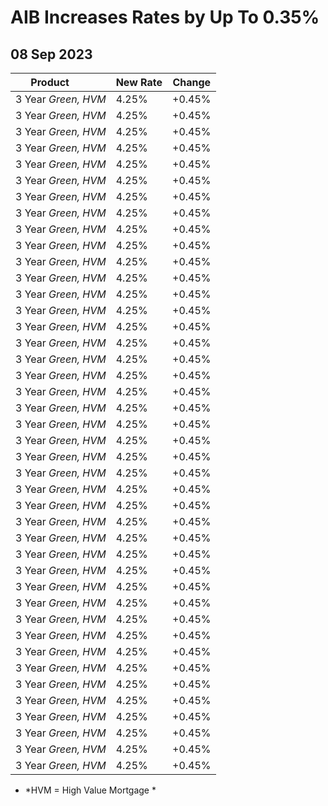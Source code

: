 # AIB Increases Rates by Up To 0.35%

## 08 Sep 2023

| Product &nbsp;&nbsp;&nbsp;&nbsp;&nbsp;&nbsp;&nbsp; | New Rate | Change |
| --- | --- | --- |
| 3 Year     *Green, HVM* | 4.25% | +0.45% |
| 3 Year *Green, HVM* | 4.25% | +0.45% |
| 3 Year *Green, HVM* | 4.25% | +0.45% |
| 3 Year     *Green, HVM* | 4.25% | +0.45% |
| 3 Year *Green, HVM* | 4.25% | +0.45% |
| 3 Year *Green, HVM* | 4.25% | +0.45% |
| 3 Year     *Green, HVM* | 4.25% | +0.45% |
| 3 Year *Green, HVM* | 4.25% | +0.45% |
| 3 Year *Green, HVM* | 4.25% | +0.45% |
| 3 Year     *Green, HVM* | 4.25% | +0.45% |
| 3 Year *Green, HVM* | 4.25% | +0.45% |
| 3 Year *Green, HVM* | 4.25% | +0.45% |
| 3 Year     *Green, HVM* | 4.25% | +0.45% |
| 3 Year *Green, HVM* | 4.25% | +0.45% |
| 3 Year *Green, HVM* | 4.25% | +0.45% |
| 3 Year     *Green, HVM* | 4.25% | +0.45% |
| 3 Year *Green, HVM* | 4.25% | +0.45% |
| 3 Year *Green, HVM* | 4.25% | +0.45% |
| 3 Year     *Green, HVM* | 4.25% | +0.45% |
| 3 Year *Green, HVM* | 4.25% | +0.45% |
| 3 Year *Green, HVM* | 4.25% | +0.45% |
| 3 Year     *Green, HVM* | 4.25% | +0.45% |
| 3 Year *Green, HVM* | 4.25% | +0.45% |
| 3 Year *Green, HVM* | 4.25% | +0.45% |
| 3 Year     *Green, HVM* | 4.25% | +0.45% |
| 3 Year *Green, HVM* | 4.25% | +0.45% |
| 3 Year *Green, HVM* | 4.25% | +0.45% |
| 3 Year     *Green, HVM* | 4.25% | +0.45% |
| 3 Year *Green, HVM* | 4.25% | +0.45% |
| 3 Year *Green, HVM* | 4.25% | +0.45% |
| 3 Year     *Green, HVM* | 4.25% | +0.45% |
| 3 Year *Green, HVM* | 4.25% | +0.45% |
| 3 Year *Green, HVM* | 4.25% | +0.45% |
| 3 Year     *Green, HVM* | 4.25% | +0.45% |
| 3 Year *Green, HVM* | 4.25% | +0.45% |
| 3 Year *Green, HVM* | 4.25% | +0.45% |
| 3 Year     *Green, HVM* | 4.25% | +0.45% |
| 3 Year *Green, HVM* | 4.25% | +0.45% |
| 3 Year *Green, HVM* | 4.25% | +0.45% |
| 3 Year     *Green, HVM* | 4.25% | +0.45% |
| 3 Year *Green, HVM* | 4.25% | +0.45% |
| 3 Year *Green, HVM* | 4.25% | +0.45% |

* *HVM = High Value Mortgage *


